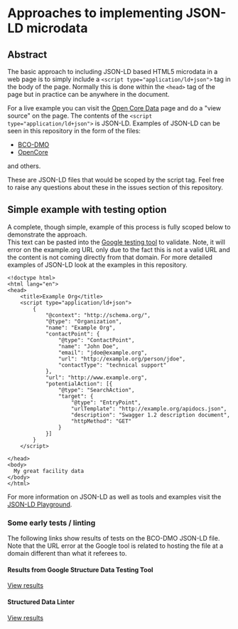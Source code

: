 # Approaches to implementing JSON-LD microdata

## Abstract

The basic approach to including JSON-LD based HTML5 microdata in a web page is to simply
include a ``` <script type="application/ld+json"> ``` tag in the body of the page. 
Normally this is done within the ```<head>``` tag of the page but in practice can be anywhere in the 
document.

For a live example you can visit the [Open Core Data](http://opencoredata.org) page and 
do a "view source" on the page.  The contents of the ``` <script type="application/ld+json"> ```
is JSON-LD.  Examples of JSON-LD can be seen in this repository in the form of
the files:

* [BCO-DMO](https://github.com/fils/CDFRegistryWG/blob/master/jsonldDocuments/facilityExamples/bcodmo.json)  
* [OpenCore](https://github.com/fils/CDFRegistryWG/blob/master/jsonldDocuments/facilityExamples/opencore.json)  

and others.

These are JSON-LD files that would be scoped by the script tag.  Feel free to raise any questions
about these in the issues section of this repository.  

## Simple example with testing option

A complete, though simple, example of this process is fully scoped below to demonstrate the approach.  
This text can be pasted into the 
[Google testing tool](https://search.google.com/structured-data/testing-tool) to validate.  Note, it will error on the example.org URL only due to the fact this is not a valid URL and the content is not coming 
directly from that domain.   For more detailed examples of JSON-LD look at the examples in this repository.


```
<!doctype html>
<html lang="en">
<head>
    <title>Example Org</title>
    <script type="application/ld+json">
        {
            "@context": "http://schema.org/",
            "@type": "Organization",
            "name": "Example Org",
            "contactPoint": {
                "@type": "ContactPoint",
                "name": "John Doe",
                "email": "jdoe@example.org",
                "url": "http://example.org/person/jdoe",
                "contactType": "technical support"
            },
            "url": "http://www.example.org",
            "potentialAction": [{
                "@type": "SearchAction",
                "target": {
                    "@type": "EntryPoint",
                    "urlTemplate": "http://example.org/apidocs.json",
                    "description": "Swagger 1.2 description document",
                    "httpMethod": "GET"
                }
            }]
        }
    </script>

</head>
<body>
  My great facility data
</body>
</html>

```

For more information on JSON-LD as well as tools and examples 
visit the [JSON-LD Playground](http://json-ld.org/playground/).


### Some early tests / linting
The following links show results of tests on the BCO-DMO JSON-LD file.  Note that the 
URL error at the Google tool is related to hosting the file at a domain different than what it referees to.

#### Results from Google Structure Data Testing Tool
[View results](https://search.google.com/structured-data/testing-tool/u/0/#url=https%3A%2F%2Fraw.githubusercontent.com%2Ffils%2FCDFRegistryWG%2Fmaster%2FjsonldDocuments%2FfacilityExamples%2Fbcodmo.json)

#### Structured Data Linter
[View results](http://linter.structured-data.org/?url=https:%2F%2Fraw.githubusercontent.com%2Ffils%2FCDFRegistryWG%2Fmaster%2FjsonldDocuments%2FfacilityExamples%2Fbcodmo.json)

